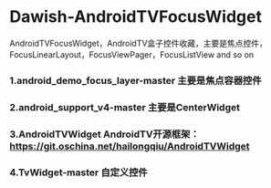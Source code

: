 # Dawish-AndroidTVFocusWidget
AndroidTVFocusWidget，AndroidTV盒子控件收藏，主要是焦点控件，FocusLinearLayout，FocusViewPager，FocusListView and so on

### 1.android_demo_focus_layer-master 主要是焦点容器控件
### 2.android_support_v4-master 主要是CenterWidget
### 3.AndroidTVWidget AndroidTV开源框架：https://git.oschina.net/hailongqiu/AndroidTVWidget
### 4.TvWidget-master 自定义控件
